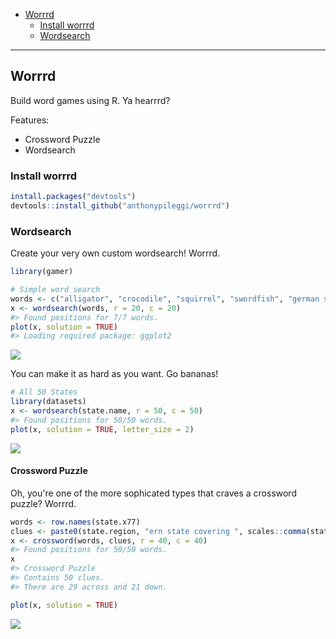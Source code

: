 
-   [Worrrd](#worrrd)
    -   [Install worrrd](#install-worrrd)
    -   [Wordsearch](#wordsearch)

<!-- README.md is generated from README.Rmd. Please edit that file -->

------------------------------------------------------------------------

Worrrd
------

Build word games using R. Ya hearrrd?

Features:

-   Crossword Puzzle
-   Wordsearch

### Install worrrd

``` r
install.packages("devtools")
devtools::install_github("anthonypileggi/worrrd")
```

### Wordsearch

Create your very own custom wordsearch! Worrrd.

``` r
library(gamer)

# Simple word search
words <- c("alligator", "crocodile", "squirrel", "swordfish", "german shepherd", "panda", "wolf")
x <- wordsearch(words, r = 20, c = 20)
#> Found positions for 7/7 words.
plot(x, solution = TRUE)
#> Loading required package: ggplot2
```

![](man/figures/README-unnamed-chunk-3-1.png)

You can make it as hard as you want. Go bananas!

``` r
# All 50 States
library(datasets)
x <- wordsearch(state.name, r = 50, c = 50)
#> Found positions for 50/50 words.
plot(x, solution = TRUE, letter_size = 2)
```

![](man/figures/README-unnamed-chunk-4-1.png)

#### Crossword Puzzle

Oh, you're one of the more sophicated types that craves a crossword puzzle? Worrrd.

``` r
words <- row.names(state.x77)
clues <- paste0(state.region, "ern state covering ", scales::comma(state.x77[, "Area"]), " square miles.")
x <- crossword(words, clues, r = 40, c = 40)
#> Found positions for 50/50 words.
x
#> Crossword Puzzle
#> Contains 50 clues.
#> There are 29 across and 21 down.
```

``` r
plot(x, solution = TRUE)
```

![](man/figures/README-unnamed-chunk-5-1.png)
